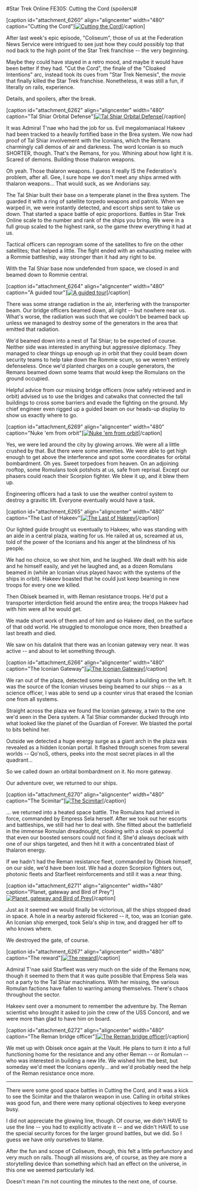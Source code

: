 #Star Trek Online FE305: Cutting the Cord (spoilers)#

[caption id="attachment\_6260" align="aligncenter" width="480" caption="Cutting the Cord"][![](http://westkarana.com/wp-content/uploads/2011/03/GameClient-2011-03-05-13-52-30-97-480x324.jpg "Cutting the Cord")](http://westkarana.com/wp-content/uploads/2011/03/GameClient-2011-03-05-13-52-30-97.jpg)[/caption]

After last week's epic episode, "Coliseum", those of us at the Federation News Service were intrigued to see just how they could possibly top that nod back to the high point of the Star Trek franchise -- the very beginning.

Maybe they could have stayed in a retro mood, and maybe it would have been better if they had. "Cut the Cord", the finale of the "Cloaked Intentions" arc, instead took its cues from "Star Trek Nemesis", the movie that finally killed the Star Trek franchise. Nonetheless, it was still a fun, if literally on rails, experience.

Details, and spoilers, after the break.


[caption id="attachment\_6262" align="aligncenter" width="480" caption="Tal Shiar Orbital Defense"][![](http://westkarana.com/wp-content/uploads/2011/03/GameClient-2011-03-05-13-54-21-53-480x383.jpg "Tal Shiar Orbital Defense")](http://westkarana.com/wp-content/uploads/2011/03/GameClient-2011-03-05-13-54-21-53.jpg)[/caption]

It was Admiral T'nae who had the job for us. Evil megalomaniacal Hakeev had been tracked to a heavily fortified base in the Brea system. We now had proof of Tal Shiar involvement with the Iconians, which the Remans charmingly call demos of air and darkness. The word Iconian is so much SHORTER, though. That's the Remans, for you. Whining about how light it is. Scared of demons. Building those thalaron weapons.

Oh yeah. Those thalaron weapons. I guess it really IS the Federation's problem, after all. Gee, I sure hope we don't meet any ships armed with thalaron weapons... That would suck, as we Andorians say.

The Tal Shiar built their base on a temperate planet in the Brea system. The guarded it with a ring of satellite torpedo weapons and patrols. When we warped in, we were instantly detected, and escort ships sent to take us down. That started a space battle of epic proportions. Battles in Star Trek Online scale to the number and rank of the ships you bring. We were in a full group scaled to the highest rank, so the game threw everything it had at us.

Tactical officers can reprogram some of the satellites to fire on the other satellites; that helped a little. The fight ended with an exhausting melee with a Rommie battleship, way stronger than it had any right to be.

With the Tal Shiar base now undefended from space, we closed in and beamed down to Rommie central.

[caption id="attachment\_6264" align="aligncenter" width="480" caption="A guided tour"][![](http://westkarana.com/wp-content/uploads/2011/03/GameClient-2011-03-05-14-05-20-89-480x383.jpg "A guided tour")](http://westkarana.com/wp-content/uploads/2011/03/GameClient-2011-03-05-14-05-20-89.jpg)[/caption]

There was some strange radiation in the air, interfering with the transporter beam. Our bridge officers beamed down, all right -- but nowhere near us. What's worse, the radiation was such that we couldn't be beamed back up unless we managed to destroy some of the generators in the area that emitted that radiation.

We'd beamed down into a nest of Tal Shiar; to be expected of course. Neither side was interested in anything but aggressive diplomacy. They managed to clear things up enough up in orbit that they could beam down security teams to help take down the Rommie scum, so we weren't entirely defenseless. Once we'd planted charges on a couple generators, the Remans beamed down some teams that would keep the Romulans on the ground occupied.

Helpful advice from our missing bridge officers (now safely retrieved and in orbit) advised us to use the bridges and catwalks that connected the tall buildings to cross some barriers and evade the fighting on the ground. My chief engineer even rigged up a guided beam on our heads-up display to show us exactly where to go.

[caption id="attachment\_6269" align="aligncenter" width="480" caption="Nuke 'em from orbit"][![](http://westkarana.com/wp-content/uploads/2011/03/GameClient-2011-03-05-17-41-34-81-480x383.jpg "Nuke 'em from orbit")](http://westkarana.com/wp-content/uploads/2011/03/GameClient-2011-03-05-17-41-34-81.jpg)[/caption]

Yes, we were led around the city by glowing arrows. We were all a little crushed by that. But there were some amenities. We were able to get high enough to get above the interference and spot some coordinates for orbital bombardment. Oh yes. Sweet torpedoes from heaven. On an adjoining rooftop, some Romulans took potshots at us, safe from reprisal. Except our phasers could reach their Scorpion fighter. We blew it up, and it blew them up.

Engineering officers had a task to use the weather control system to destroy a gravitic lift. Everyone eventually would have a task.

[caption id="attachment\_6265" align="aligncenter" width="480" caption="The Last of Hakeev"][![](http://westkarana.com/wp-content/uploads/2011/03/GameClient-2011-03-05-14-07-51-71-480x383.jpg "The Last of Hakeev")](http://westkarana.com/wp-content/uploads/2011/03/GameClient-2011-03-05-14-07-51-71.jpg)[/caption]

Our lighted guide brought us eventually to Hakeev, who was standing with an aide in a central plaza, waiting for us. He railed at us, screamed at us, told of the power of the Iconians and his anger at the blindness of his people.

We had no choice, so we shot him, and he laughed. We dealt with his aide and he himself easily, and yet he laughed and, as a dozen Romulans beamed in (while an Iconian virus played havoc with the systems of the ships in orbit). Hakeev boasted that he could just keep beaming in new troops for every one we killed.

Then Obisek beamed in, with Reman resistance troops. He'd put a transporter interdiction field around the entire area; the troops Hakeev had with him were all he would get.

We made short work of them and of him and so Hakeev died, on the surface of that odd world. He struggled to monologue once more, then breathed a last breath and died.

We saw on his datalink that there was an Iconian gateway very near. It was active -- and about to let something through. 

[caption id="attachment\_6266" align="aligncenter" width="480" caption="The Iconian Gateway"][![](http://westkarana.com/wp-content/uploads/2011/03/GameClient-2011-03-05-14-12-49-66-480x383.jpg "The Iconian Gateway")](http://westkarana.com/wp-content/uploads/2011/03/GameClient-2011-03-05-14-12-49-66.jpg)[/caption]

We ran out of the plaza, detected some signals from a building on the left. It was the source of the Iconian viruses being beamed to our ships -- as a science officer, I was able to send up a counter virus that erased the Iconian one from all systems.

Straight across the plaza we found the Iconian gateway, a twin to the one we'd seen in the Dera system. A Tal Shiar commander ducked through into what looked like the planet of the Guardian of Forever. We blasted the portal to bits behind her.

Outside we detected a huge energy surge as a giant arch in the plaza was revealed as a hidden Iconian portal. It flashed through scenes from several worlds -- Qo'noS, others, peeks into the most secret places in all the quadrant...

So we called down an orbital bombardment on it. No more gateway.

Our adventure over, we returned to our ships.

[caption id="attachment\_6270" align="aligncenter" width="480" caption="The Scimitar"][![](http://westkarana.com/wp-content/uploads/2011/03/GameClient-2011-03-05-18-13-07-13-480x383.jpg "The Scimitar")](http://westkarana.com/wp-content/uploads/2011/03/GameClient-2011-03-05-18-13-07-13.jpg)[/caption]

... we returned into a heated space battle. The Romulans had arrived in force, commanded by Empress Sela herself. After we took out her escorts and battleships, we still had her to deal with. She flitted about the battlefield in the immense Romulan dreadnought, cloaking with a cloak so powerful that even our boosted sensors could not find it. She'd always decloak with one of our ships targeted, and then hit it with a concentrated blast of thalaron energy.

If we hadn't had the Reman resistance fleet, commanded by Obisek himself, on our side, we'd have been lost. We had a dozen Scorpion fighters out, photonic fleets and Starfleet reinforcements and still it was a near thing.

[caption id="attachment\_6271" align="aligncenter" width="480" caption="Planet, gateway and Bird of Prey"][![](http://westkarana.com/wp-content/uploads/2011/03/GameClient-2011-03-05-18-17-36-69-480x383.jpg "Planet, gateway and Bird of Prey")](http://westkarana.com/wp-content/uploads/2011/03/GameClient-2011-03-05-18-17-36-69.jpg)[/caption]

Just as it seemed we would finally be victorious, all the ships stopped dead in space. A hole in a nearby asteroid flickered -- it, too, was an Iconian gate. An Iconian ship emerged, took Sela's ship in tow, and dragged her off to who knows where.

We destroyed the gate, of course.

[caption id="attachment\_6267" align="aligncenter" width="480" caption="The reward"][![](http://westkarana.com/wp-content/uploads/2011/03/GameClient-2011-03-05-14-32-53-62-480x384.jpg "The reward")](http://westkarana.com/wp-content/uploads/2011/03/GameClient-2011-03-05-14-32-53-62.jpg)[/caption]

Admiral T'nae said Starfleet was very much on the side of the Remans now, though it seemed to them that it was quite possible that Empress Sela was not a party to the Tal Shiar machinations. With her missing, the various Romulan factions have fallen to warring among themselves. There's chaos throughout the sector.

Hakeev sent over a monument to remember the adventure by. The Reman scientist who brought it asked to join the crew of the USS Concord, and we were more than glad to have him on board.

[caption id="attachment\_6272" align="aligncenter" width="480" caption="The Reman bridge officer"][![](http://westkarana.com/wp-content/uploads/2011/03/GameClient-2011-03-05-18-26-38-92-480x384.jpg "The Reman bridge officer")](http://westkarana.com/wp-content/uploads/2011/03/GameClient-2011-03-05-18-26-38-92.jpg)[/caption]

We met up with Obisek once again at the Vault. He plans to turn it into a full functioning home for the resistance and any other Reman -- or Romulan -- who was interested in building a new life. We wished him the best, but someday we'd meet the Iconians openly... and we'd probably need the help of the Reman resistance once more.

---

There were some good space battles in Cutting the Cord, and it was a kick to see the Scimitar and the thalaron weapon in use. Calling in orbital strikes was good fun, and there were many optional objectives to keep everyone busy.

I did not appreciate the glowing line, though. Of course, we didn't HAVE to use the line -- you had to explicitly activate it -- and we didn't HAVE to use the special security forces for the larger ground battles, but we did. So I guess we have only ourselves to blame. 

After the fun and scope of Coliseum, though, this felt a little perfunctory and very much on rails. Though all missions are, of course, as they are more a storytelling device than something which had an effect on the universe, in this one we seemed particularly led.

Doesn't mean I'm not counting the minutes to the next one, of course.
